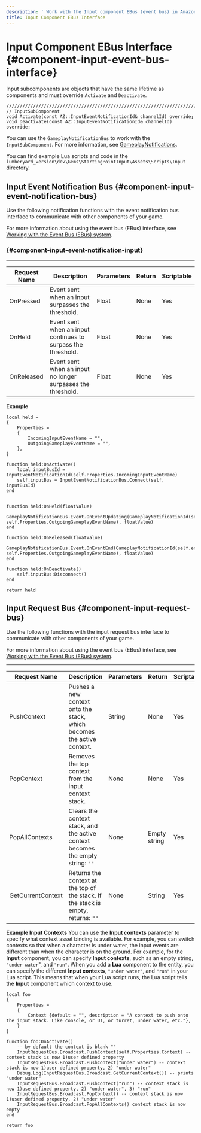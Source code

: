 ```yaml
---
description: ' Work with the Input component EBus (event bus) in Amazon Lumberyard. '
title: Input Component EBus Interface
---
```

# Input Component EBus Interface {#component-input-event-bus-interface}

Input subcomponents are objects that have the same lifetime as components and must override `Activate` and `Deactivate`\.

```
//////////////////////////////////////////////////////////////////////////
// InputSubComponent
void Activate(const AZ::InputEventNotificationId& channelId) override;
void Deactivate(const AZ::InputEventNotificationId& channelId) override;
```

You can use the `GameplayNotificationBus` to work with the `InputSubComponent`\. For more information, see [GameplayNotifications](/docs/userguide/components/entity-system-gameplay-bus#component-entity-system-gameplay-bus-gameplaynotifications)\.

You can find example Lua scripts and code in the `lumberyard_version\dev\Gems\StartingPointInput\Assets\Scripts\Input` directory\.

## Input Event Notification Bus {#component-input-event-notification-bus}

Use the following notification functions with the event notification bus interface to communicate with other components of your game\.

For more information about using the event bus \(EBus\) interface, see [Working with the Event Bus \(EBus\) system](/docs/userguide/programming/ebus/intro.md)\.

###  {#component-input-event-notification-input}


****

| Request Name | Description | Parameters | Return | Scriptable |
| --- | --- | --- | --- | --- |
| OnPressed |  Event sent when an input surpasses the threshold\.  | Float | None | Yes |
| OnHeld |  Event sent when an input continues to surpass the threshold\.  | Float | None | Yes |
| OnReleased |  Event sent when an input no longer surpasses the threshold\.  | Float | None | Yes |

**Example**

```
local held =
{
    Properties =
    {
        IncomingInputEventName = "",
        OutgoingGameplayEventName = "",
    },
}

function held:OnActivate()
    local inputBusId = InputEventNotificationId(self.Properties.IncomingInputEventName)
    self.inputBus = InputEventNotificationBus.Connect(self, inputBusId)
end


function held:OnHeld(floatValue)
    GameplayNotificationBus.Event.OnEventUpdating(GameplayNotificationId(self.entityId, self.Properties.OutgoingGameplayEventName), floatValue)
end

function held:OnReleased(floatValue)
    GameplayNotificationBus.Event.OnEventEnd(GameplayNotificationId(self.entityId, self.Properties.OutgoingGameplayEventName), floatValue)
end

function held:OnDeactivate()
    self.inputBus:Disconnect()
end

return held
```

## Input Request Bus {#component-input-request-bus}

Use the following functions with the input request bus interface to communicate with other components of your game\.

For more information about using the event bus \(EBus\) interface, see [Working with the Event Bus \(EBus\) system](/docs/userguide/programming/ebus/intro.md)\.


****

| Request Name | Description | Parameters | Return | Scriptable |
| --- | --- | --- | --- | --- |
| PushContext |  Pushes a new context onto the stack, which becomes the active context\.  | String | None | Yes |
| PopContext |  Removes the top context from the input context stack\.  | None | None | Yes |
| PopAllContexts |  Clears the context stack, and the active context becomes the empty string: `""`  | None | Empty string | Yes |
| GetCurrentContext |  Returns the context at the top of the stack\. If the stack is empty, returns: `""`  | None | String | Yes |

**Example Input Contexts**
You can use the **Input contexts** parameter to specify what context asset binding is available\. For example, you can switch contexts so that when a character is under water, the input events are different than when the character is on the ground\.
For example, for the **Input** component, you can specify **Input contexts**, such as an empty string, `"under water`", and `"run"`\. When you add a **Lua** component to the entity, you can specify the different **Input contexts**, `"under water"`, and `"run"` in your Lua script\.
This means that when your Lua script runs, the Lua script tells the **Input** component which context to use\.

```
local foo
{
    Properties =
    {
        Context {default = "", description = "A context to push onto the input stack. Like console, or UI, or turret, under water, etc."},
    }
}

function foo:OnActivate()
    -- by default the context is blank ""
    InputRequestBus.Broadcast.PushContext(self.Properties.Context) -- context stack is now 1)user defined property
    InputRequestBus.Broadcast.PushContext("under water") -- context stack is now 1)user defined property, 2) "under water"
    Debug.Log(InputRequestBus.Broadcast.GetCurrentContext()) -- prints "under water"
    InputRequestBus.Broadcast.PushContext("run") -- context stack is now 1)use defined property, 2) "under water", 3) "run"
    InputRequestBus.Broadcast.PopContext() -- context stack is now 1)user defined property, 2) "under water"
    InputRequestBus.Broadcast.PopAllContexts() context stack is now empty
end

return foo
```